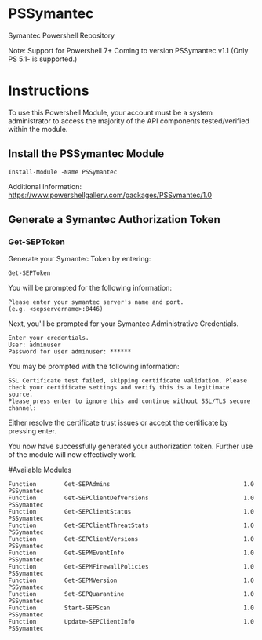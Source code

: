# PSSymantec
Symantec Powershell Repository

Note: Support for Powershell 7+ Coming to version PSSymantec v1.1 (Only PS 5.1- is supported.)

# Instructions
To use this Powershell Module, your account must be a system administrator to access the majority of the API components tested/verified within the module.

## Install the PSSymantec Module
```
Install-Module -Name PSSymantec
```
Additional Information: https://www.powershellgallery.com/packages/PSSymantec/1.0

## Generate a Symantec Authorization Token
### Get-SEPToken
Generate your Symantec Token by entering:
```
Get-SEPToken
```
You will be prompted for the following information:
```
Please enter your symantec server's name and port.
(e.g. <sepservername>:8446)
```
Next, you'll be prompted for your Symantec Administrative Credentials.
```
Enter your credentials.      
User: adminuser
Password for user adminuser: ******
```
You may be prompted with the following information:
```
SSL Certificate test failed, skipping certificate validation. Please check your certificate settings and verify this is a legitimate source.
Please press enter to ignore this and continue without SSL/TLS secure channel: 
```
Either resolve the certificate trust issues or accept the certificate by pressing enter.

You now have successfully generated your authorization token. Further use of the module will now effectively work.

#Available Modules
```
Function        Get-SEPAdmins                                      1.0        PSSymantec
Function        Get-SEPClientDefVersions                           1.0        PSSymantec
Function        Get-SEPClientStatus                                1.0        PSSymantec
Function        Get-SEPClientThreatStats                           1.0        PSSymantec
Function        Get-SEPClientVersions                              1.0        PSSymantec
Function        Get-SEPMEventInfo                                  1.0        PSSymantec
Function        Get-SEPMFirewallPolicies                           1.0        PSSymantec
Function        Get-SEPMVersion                                    1.0        PSSymantec
Function        Set-SEPQuarantine                                  1.0        PSSymantec
Function        Start-SEPScan                                      1.0        PSSymantec
Function        Update-SEPClientInfo                               1.0        PSSymantec
```
